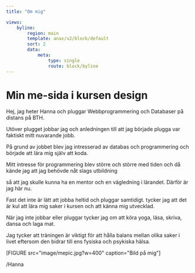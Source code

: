 ```yaml
---
title: "Om mig"

views:
    byline:
        region: main
        template: anax/v2/block/default
        sort: 2
        data:
            meta:
                type: single
                route: block/byline
---
```

Min me-sida i kursen design
=========================

Hej, jag heter Hanna och pluggar Webbprogrammering och Databaser på distans på BTH.

Utöver plugget jobbar jag och anledningen till att jag började plugga var faktiskt mitt nuvarande jobb.

På grund av jobbet blev jag intresserad av databas och programmering och började att lära mig själv att koda.

Mitt intresse för programmering blev större och större med tiden och då kände jag att jag behövde nåt slags utbildning

så att jag skulle kunna ha en mentor och en vägledning i lärandet. Därför är jag här nu.

Fast det inte är lätt att jobba heltid och pluggar samtidigt. tycker jag att det är kul att lära mig saker i kursen och att känna mig utvecklad.

När jag inte jobbar eller pluggar tycker jag om att köra yoga, läsa, skriva, dansa och laga mat.

Jag tycker att träningen är viktigt för att hålla balans mellan olika saker i livet eftersom den bidrar till ens fysiska och psykiska hälsa.


[FIGURE src="image/mepic.jpg?w=400" caption="Bild på mig"]


/Hanna
